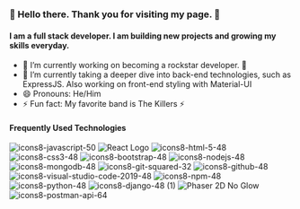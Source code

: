 ### 👾 Hello there. Thank you for visiting my page. 👾

#### I am a full stack developer. I am building new projects and growing my skills everyday. 

- 🔭 I’m currently working on becoming a rockstar developer. 🎸
- 🌱 I’m currently taking a deeper dive into back-end technologies, such as ExpressJS. Also working on front-end styling with Material-UI 
- 😄 Pronouns: He/Him 
- ⚡ Fun fact: My favorite band is The Killers ⚡️ 

#### Frequently Used Technologies

![icons8-javascript-50](https://user-images.githubusercontent.com/45057976/106798864-2de88100-6624-11eb-916c-f5f76f68ae82.png)
![React Logo](https://user-images.githubusercontent.com/45057976/106787466-5ae16780-6615-11eb-850c-eb56a6493528.png)
![icons8-html-5-48](https://user-images.githubusercontent.com/45057976/106797906-da296800-6622-11eb-9618-0e0a6c7d20eb.png)
![icons8-css3-48](https://user-images.githubusercontent.com/45057976/106795192-646fcd00-661f-11eb-84ce-99257052746c.png)
![icons8-bootstrap-48](https://user-images.githubusercontent.com/45057976/106795366-9a14b600-661f-11eb-98a7-04d942c4fc41.png)
![icons8-nodejs-48](https://user-images.githubusercontent.com/45057976/106795386-a0a32d80-661f-11eb-9403-783118de81cc.png)
![icons8-mongodb-48](https://user-images.githubusercontent.com/45057976/106795675-fb3c8980-661f-11eb-9f14-7f8a7c2334c2.png)
![icons8-git-squared-32](https://user-images.githubusercontent.com/45057976/106797513-52435e00-6622-11eb-8f22-cdee2ad9d1c8.png)
![icons8-github-48](https://user-images.githubusercontent.com/45057976/106796430-f0cebf80-6620-11eb-8f20-8600845db0a6.png)
![icons8-visual-studio-code-2019-48](https://user-images.githubusercontent.com/45057976/106798098-1e1c6d00-6623-11eb-84f8-b4739c736567.png)
![icons8-npm-48](https://user-images.githubusercontent.com/45057976/106796712-5ae76480-6621-11eb-8a60-ce9a4f5ed157.png)
![icons8-python-48](https://user-images.githubusercontent.com/45057976/106796763-69ce1700-6621-11eb-9dbd-ac9c3d277f6b.png)
![icons8-django-48 (1)](https://user-images.githubusercontent.com/45057976/106798349-75224200-6623-11eb-80c4-6de523628e00.png)
![Phaser 2D No Glow](https://user-images.githubusercontent.com/45057976/106796995-b1ed3980-6621-11eb-9337-bde9e42665c6.png)
![icons8-postman-api-64](https://user-images.githubusercontent.com/45057976/106796890-93873e00-6621-11eb-9ddd-153ac32148b5.png)

